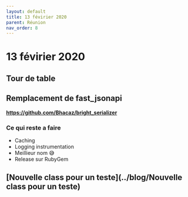 ```yaml
---
layout: default
title: 13 févirier 2020
parent: Réunion
nav_order: 8
---
```


# 13 févirier 2020

## Tour de table

## Remplacement de fast_jsonapi

**https://github.com/Bhacaz/bright_serializer**

### Ce qui reste a faire

* Caching
* Logging instrumentation
* Meillieur nom 😅
* Release sur RubyGem


## [Nouvelle class pour un teste](../blog/Nouvelle class pour un teste)


